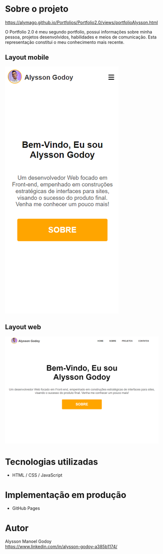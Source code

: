 # Sobre o projeto

https://alymago.github.io/Portfolios/Portfolio2.0/views/portfolioAlysson.html

O Portfolio 2.0 é meu segundo portfolio, possui informações sobre minha pessoa, projetos desenvolvidos, habilidades e meios de comunicação. Esta representação constitui o meu conhecimento mais recente.

## Layout mobile
![Mobile 1](https://github.com/Alymago/Portfolios/blob/main/Portfolio2.0/img/mobile.png) <br>

## Layout web
![Web 1](https://github.com/Alymago/Portfolios/blob/main/Portfolio2.0/img/desktop.png)

# Tecnologias utilizadas 
- HTML / CSS / JavaScript

# Implementação em produção
- GitHub Pages

# Autor

Alysson Manoel Godoy <br>
https://www.linkedin.com/in/alysson-godoy-a385b1174/
